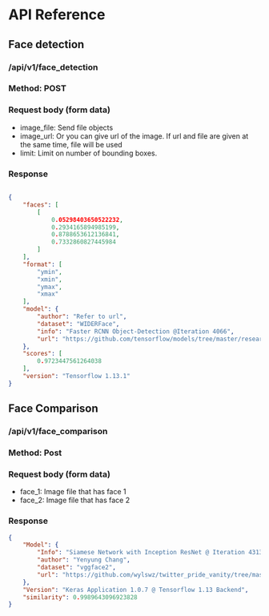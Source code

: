 # API Reference

## Face detection
### /api/v1/face_detection

### Method: POST

### Request body (form data)
- image_file: Send file objects
- image_url: Or you can give url of the image. If url and file are given at the 
same time, file will be used
- limit: Limit on number of bounding boxes.

### Response

```json

{
    "faces": [
        [
            0.05298403650522232,
            0.2934165894985199,
            0.8788653612136841,
            0.7332860827445984
        ]
    ],
    "format": [
        "ymin",
        "xmin",
        "ymax",
        "xmax"
    ],
    "model": {
        "author": "Refer to url",
        "dataset": "WIDERFace",
        "info": "Faster RCNN Object-Detection @Iteration 4066",
        "url": "https://github.com/tensorflow/models/tree/master/research/object_detection"
    },
    "scores": [
        0.9723447561264038
    ],
    "version": "Tensorflow 1.13.1"
}
``` 

## Face Comparison

### /api/v1/face_comparison

### Method: Post

### Request body (form data)
- face_1: Image file that has face 1
- face_2: Image file that has face 2

### Response

```json
{
    "Model": {
        "Info": "Siamese Network with Inception ResNet @ Iteration 4313 Epoch 4",
        "author": "Yenyung Chang",
        "dataset": "vggface2",
        "url": "https://github.com/wylswz/twitter_pride_vanity/tree/master/algorithms/siamese_net"
    },
    "Version": "Keras Application 1.0.7 @ Tensorflow 1.13 Backend",
    "similarity": 0.9989643096923828
}

```